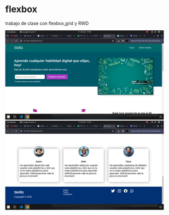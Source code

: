 # flexbox
trabajo de clase con flexbox,grid y RWD

![imagen1](img/joto.png)
![imagen2](img/fot1.png)